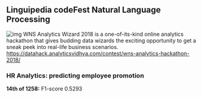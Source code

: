## Linguipedia codeFest Natural Language Processing
![img](https://github.com/kcostya/hackathons-solutions/blob/master/wns/WNS-Analytics-Hackathon.jpg)
WNS Analytics Wizard 2018 is a one-of-its-kind online analytics hackathon that gives budding data wizards the exciting opportunity to get a sneak peek into real-life business scenarios.
https://datahack.analyticsvidhya.com/contest/wns-analytics-hackathon-2018/
### HR Analytics: predicting employee promotion
**14th of 1258:** F1-score 0.5293
